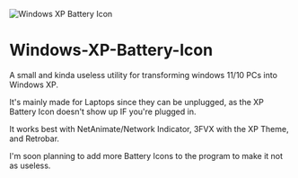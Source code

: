 ![Windows XP Battery Icon](https://github.com/user-attachments/assets/f55a98e1-add9-42e7-b6eb-8f05c82dfeb7)

# Windows-XP-Battery-Icon
A small and kinda useless utility for transforming windows 11/10 PCs into Windows XP. 

It's mainly made for Laptops since they can be unplugged, as the XP Battery Icon doesn't show up IF you're plugged in.

It works best with NetAnimate/Network Indicator, 3FVX with the XP Theme, and Retrobar.

I'm soon planning to add more Battery Icons to the program to make it not as useless.
